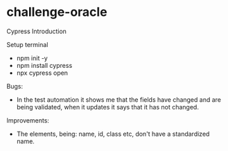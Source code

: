 # challenge-oracle
Cypress Introduction 

Setup terminal
- npm init -y
- npm install cypress
- npx cypress open

Bugs: 
- In the test automation it shows me that the fields have changed and are being validated, when it updates it says that it has not changed.

Improvements: 
- The elements, being: name, id, class etc, don't have a standardized name.